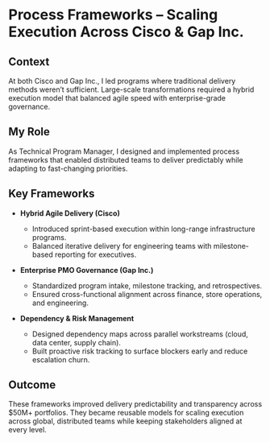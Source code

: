 # Process Frameworks – Scaling Execution Across Cisco & Gap Inc.

## Context  
At both Cisco and Gap Inc., I led programs where traditional delivery methods weren’t sufficient. Large-scale transformations required a hybrid execution model that balanced agile speed with enterprise-grade governance.  

## My Role  
As Technical Program Manager, I designed and implemented process frameworks that enabled distributed teams to deliver predictably while adapting to fast-changing priorities.  

## Key Frameworks  

- **Hybrid Agile Delivery (Cisco)**  
  - Introduced sprint-based execution within long-range infrastructure programs.  
  - Balanced iterative delivery for engineering teams with milestone-based reporting for executives.  

- **Enterprise PMO Governance (Gap Inc.)**  
  - Standardized program intake, milestone tracking, and retrospectives.  
  - Ensured cross-functional alignment across finance, store operations, and engineering.  

- **Dependency & Risk Management**  
  - Designed dependency maps across parallel workstreams (cloud, data center, supply chain).  
  - Built proactive risk tracking to surface blockers early and reduce escalation churn.  

## Outcome  
These frameworks improved delivery predictability and transparency across $50M+ portfolios. They became reusable models for scaling execution across global, distributed teams while keeping stakeholders aligned at every level.  
